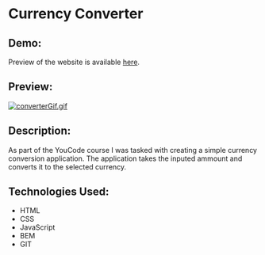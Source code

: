 # Currency Converter
## Demo:

Preview of the website is available [here](https://dompalka.github.io/currencyConverter/).
## Preview:

[![converterGif.gif](https://s9.gifyu.com/images/converterGif.gif)](https://gifyu.com/image/SkENB)
## Description:

As part of the YouCode course I was tasked with creating a simple currency conversion application. The application takes the inputed ammount and converts it to the selected currency.

## Technologies Used:

- HTML
- CSS
- JavaScript
- BEM
- GIT
